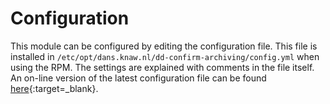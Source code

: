 Configuration
=============

This module can be configured by editing the configuration file. This file is installed in `/etc/opt/dans.knaw.nl/dd-confirm-archiving/config.yml` when using the RPM.
The settings are explained with comments in the file itself. An on-line version of the latest configuration file can be found
[here](https://github.com/DANS-KNAW/dd-confirm-archiving/blob/master/src/main/assembly/dist/cfg/config.yml){:target=_blank}.

